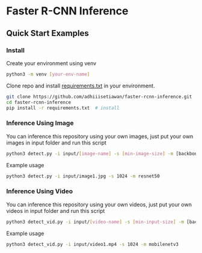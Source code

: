 # Faster R-CNN Inference

## Quick Start Examples

### Install
Create your environment using venv
```bash
python3 -m venv [your-env-name]
```

Clone repo and install [requirements.txt](https://github.com/adhiiisetiawan/faster-rcnn-inference/blob/master/requirements.txt) in your environment.
```bash
git clone https://github.com/adhiiisetiawan/faster-rcnn-inference.git  # clone
cd faster-rcnn-inference
pip install -r requirements.txt  # install
```

### Inference Using Image
You can inference this repository using your own images, just put your own images in input folder and run this script
```bash
python3 detect.py -i input/[image-name] -s [min-image-size] -m [backbone you want to use (mobilenetv3/resnet50)]
```
Example usage
```bash
python3 detect.py -i input/image1.jpg -s 1024 -m resnet50
```

### Inference Using Video
You can inference this repository using your own videos, just put your own videos in input folder and run this script
```bash
python3 detect_vid.py -i input/[video-name] -s [min-input-size] -m [backbone you want to use (mobilenetv3/resnet50)]
```
Example usage
```bash
python3 detect_vid.py -i input/video1.mp4 -s 1024 -m mobilenetv3
```
